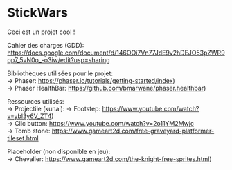 StickWars
=========

Ceci est un projet cool !  
   
Cahier des charges (GDD): https://docs.google.com/document/d/146OOi7Vn77JdE9v2hDEJO53pZWR9op7_5vN0o_-o3iw/edit?usp=sharing  
  
Bibliothèques utilisées pour le projet:  
-\> Phaser: https://phaser.io/tutorials/getting-started/index)  
-\> Phaser HealthBar: https://github.com/bmarwane/phaser.healthbar)  
  
  
Ressources utilisés:  
-\> Projectile (kunai): 
-\> Footstep: https://www.youtube.com/watch?v=ybl3y6V_ZT4)  
-\> Clic button: https://www.youtube.com/watch?v=2o11YM2Mwjc  
-\> Tomb stone: https://www.gameart2d.com/free-graveyard-platformer-tileset.html
  
Placeholder (non disponible en jeu):  
-\> Chevalier: https://www.gameart2d.com/the-knight-free-sprites.html)  